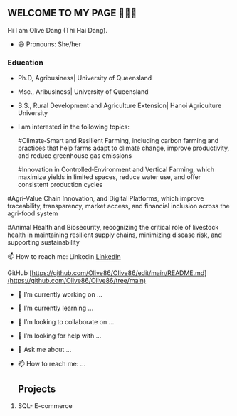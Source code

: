 ## WELCOME TO MY PAGE 👋👋👋
Hi  I am Olive Dang (Thi Hai Dang).
- 😄 Pronouns: She/her

### Education
 - Ph.D, Agribusiness| University of Queensland 
 
- Msc., Aribusiness| University of Queensland
 
- B.S., Rural Development and Agriculture Extension| Hanoi Agriculture University
 


 
- I am interested in the following topics:

  #Climate‑Smart and Resilient Farming, including carbon farming and practices that help farms adapt to climate change, improve productivity, and reduce greenhouse gas emissions 

  #Innovation in Controlled‑Environment and Vertical Farming, which maximize yields in limited spaces, reduce water use, and offer consistent production cycles 

 #Agri‑Value Chain Innovation, and Digital Platforms, which improve traceability, transparency, market access, and financial inclusion across the agri-food system 

 #Animal Health and Biosecurity, recognizing the critical role of livestock health in maintaining resilient supply chains, minimizing disease risk, and supporting sustainability 


📫 How to reach me:
Linkedin [LinkedIn](https://www.linkedin.com/in/hai-dang-489a1184/)

GitHub  [https://github.com/Olive86/Olive86/edit/main/README.md](https://github.com/Olive86/Olive86/tree/main)


- 🔭 I’m currently working on ...
- 🌱 I’m currently learning ...
- 👯 I’m looking to collaborate on ...
- 🤔 I’m looking for help with ...
- 💬 Ask me about ...
- 📫 How to reach me: ...




  ## Projects

1. SQL- E-commerce 

  
